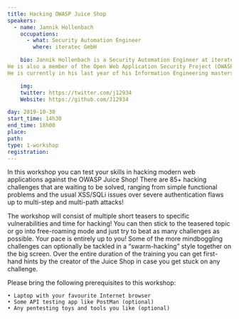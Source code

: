 ```yaml
---
title: Hacking OWASP Juice Shop
speakers:
  - name: Jannik Hollenbach
    occupations:
      - what: Security Automation Engineer
        where: iteratec GmbH

    bio: Jannik Hollenbach is a Security Automation Engineer at iteratec GmbH in Germany, working on and with open source security testing tools to continuously detect security vulnerabilities in the companies software and systems.
He is also a member of the Open Web Application Security Project (OWASP) working on OWASP Juice Shop an open source vulnerable web application. 
He is currently in his last year of his Information Engineering masters degree at FH Kiel.

    img: 
    twitter: https://twitter.com/j12934
    Website: https://github.com/J12934

day: 2019-10-30
start_time: 14h30
end_time: 18h00
place: 
path: 
type: 1-workshop
registration: 
---
```


In this workshop you can test your skills in hacking modern web applications against the OWASP Juice Shop! There are 85+ hacking challenges that are waiting to be solved, ranging from simple functional problems and the usual XSS/SQLi issues over severe authentication flaws up to multi-step and multi-path attacks!

The workshop will consist of multiple short teasers to specific vulnerabilities and time for hacking! You can then stick to the teasered topic or go into free-roaming mode and just try to beat as many challenges as possible. Your pace is entirely up to you! Some of the more mindboggling challenges can optionally be tackled in a “swarm-hacking” style together on the big screen. Over the entire duration of the training you can get first-hand hints by the creator of the Juice Shop in case you get stuck on any challenge.

Please bring the following prerequisites to this workshop:

    • Laptop with your favourite Internet browser
    • Some API testing app like PostMan (optional)
    • Any pentesting toys and tools you like (optional)
